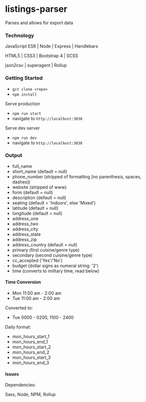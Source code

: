# listings-parser

Parses and allows for export data

### Technology

JavaScript ES6 | Node | Express | Handlebars

HTML5 | CSS3 | Bootstrap 4 | SCSS

json2csv | superagent | Rollup

### Getting Started

- `git clone <repo>`
- `npm install`

Serve production
- `npm run start`
- navigate to `http://localhost:3030`

Serve dev server
- `npm run dev`
- navigate to `http://localhost:3030`

### Output

- full_name
- short_name (default = null)
- phone_number (stripped of formatting [no parenthesis, spaces, dashes])
- website (stripped of www)
- form (default = null)
- description (default = null)
- seating (default = 'Indoors', else 'Mixed')
- latitude (default = null)
- longitude (default = null)
- address_one
- address_two
- address_city
- address_state
- address_zip
- address_country (default = null)
- primary (first cuisine/genre type)
- secondary (second cuisine/genre type)
- cc_accepted ('Yes'/'No')
- budget (dollar signs as numeral string: '2')
- time (converts to military time, read below)

#### Time Conversion

- Mon 11:00 am - 2:00 am  
- Tue 11:00 am - 2:00 am  

Converted to:

- Tue 0000 - 0200, 1100 - 2400

Daily format:

- mon_hours_start_1
- mon_hours_end_1
- mon_hours_start_2
- mon_hours_end_2
- mon_hours_start_3
- mon_hours_end_3

#### Issues

Dependencies:

Sass, Node, NPM, Rollup
